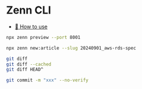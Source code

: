 # Zenn CLI

- [📘 How to use](https://zenn.dev/zenn/articles/zenn-cli-guide)

```bash
npx zenn preview --port 8001
```

```bash
npx zenn new:article --slug 20240901_aws-rds-spec
```

```bash
git diff
git diff --cached
git diff HEAD^
```

```bash
git commit -m "xxx" --no-verify
```
